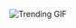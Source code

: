 
<!-- GIF_SECTION -->
![Trending GIF](https://media4.giphy.com/media/v1.Y2lkPThiYjIxNzcydzUzdXNuZXgxZ2tiNTlnZWtkdjFvZjlpcnlwYWFvaXpieWdlbmxxMSZlcD12MV9naWZzX3NlYXJjaCZjdD1n/65n8RPEa3r65q/giphy.gif)
<!-- END_GIF_SECTION -->
